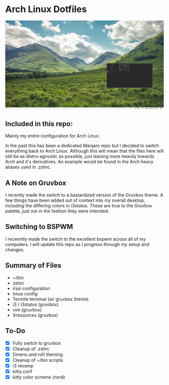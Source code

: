 # Arch Linux Dotfiles
![Arch Linux](bspwm.png)
## Included in this repo:
Mainly my entire configuration for Arch Linux.

In the past this has been a dedicated Manjaro repo but I decided to switch everything back to Arch Linux. Although this will mean that the files here will still be as distro-agnostic as possible, just leaning more heavily towards Arch and it's derivatives. An example would be found in the Arch heavy aliases used in .zshrc.

## A Note on Gruvbox
I recently made the switch to a bastardized version of the Gruvbox theme. A few things have been added out of context into my overall desktop, including the differing colors in i3status. These are true to the Gruvbox palette, just not in the fashion they were intended.

## Switching to BSPWM
I receently made the switch to the excellent bspwm across all of my computers. I will update this repo as I progress through my setup and changes.

## Summary of Files
* ~/bin
* zshrc
* irssi configuration
* tmux config
* Termite terminal (w/ gruvbox theme)
* i3 / i3status (gruvbox)
* vim (gruvbox)
* Xresources (gruvbox)

## To-Do
- [x] Fully switch to gruvbox
- [x] Cleanup of .zshrc
- [x] Dmenu and rofi theming
- [x] Cleanup of ~/bin scripts
- [x] i3 revamp
- [x] kitty.conf
- [x] kitty color scheme (nord)
